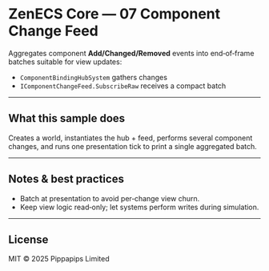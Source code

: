 # ZenECS Core — 07 Component Change Feed

Aggregates component **Add/Changed/Removed** events into end‑of‑frame batches suitable for view updates:

* `ComponentBindingHubSystem` gathers changes
* `IComponentChangeFeed.SubscribeRaw` receives a compact batch

---

## What this sample does

Creates a world, instantiates the hub + feed, performs several component changes, and runs one presentation tick to print a single aggregated batch.

---

## Notes & best practices

* Batch at presentation to avoid per‑change view churn.
* Keep view logic read‑only; let systems perform writes during simulation.

---

## License

MIT © 2025 Pippapips Limited
